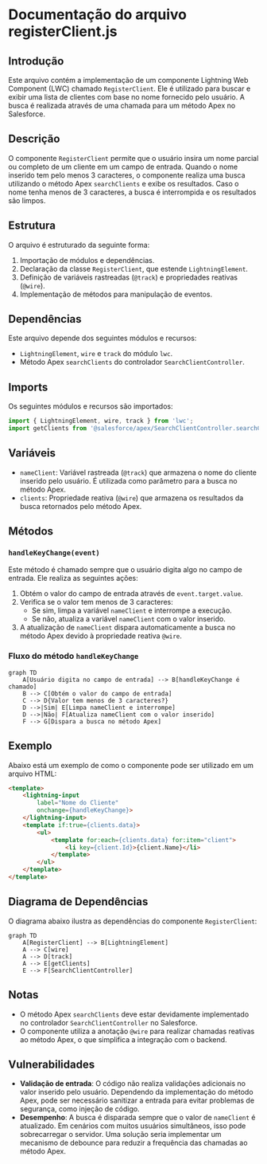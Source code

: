 # Documentação do arquivo registerClient.js

## Introdução
Este arquivo contém a implementação de um componente Lightning Web Component (LWC) chamado `RegisterClient`. Ele é utilizado para buscar e exibir uma lista de clientes com base no nome fornecido pelo usuário. A busca é realizada através de uma chamada para um método Apex no Salesforce.

## Descrição
O componente `RegisterClient` permite que o usuário insira um nome parcial ou completo de um cliente em um campo de entrada. Quando o nome inserido tem pelo menos 3 caracteres, o componente realiza uma busca utilizando o método Apex `searchClients` e exibe os resultados. Caso o nome tenha menos de 3 caracteres, a busca é interrompida e os resultados são limpos.

## Estrutura
O arquivo é estruturado da seguinte forma:
1. Importação de módulos e dependências.
2. Declaração da classe `RegisterClient`, que estende `LightningElement`.
3. Definição de variáveis rastreadas (`@track`) e propriedades reativas (`@wire`).
4. Implementação de métodos para manipulação de eventos.

## Dependências
Este arquivo depende dos seguintes módulos e recursos:
- `LightningElement`, `wire` e `track` do módulo `lwc`.
- Método Apex `searchClients` do controlador `SearchClientController`.

## Imports
Os seguintes módulos e recursos são importados:
```javascript
import { LightningElement, wire, track } from 'lwc';
import getClients from '@salesforce/apex/SearchClientController.searchClients';
```

## Variáveis
- `nameClient`: Variável rastreada (`@track`) que armazena o nome do cliente inserido pelo usuário. É utilizada como parâmetro para a busca no método Apex.
- `clients`: Propriedade reativa (`@wire`) que armazena os resultados da busca retornados pelo método Apex.

## Métodos
### `handleKeyChange(event)`
Este método é chamado sempre que o usuário digita algo no campo de entrada. Ele realiza as seguintes ações:
1. Obtém o valor do campo de entrada através de `event.target.value`.
2. Verifica se o valor tem menos de 3 caracteres:
   - Se sim, limpa a variável `nameClient` e interrompe a execução.
   - Se não, atualiza a variável `nameClient` com o valor inserido.
3. A atualização de `nameClient` dispara automaticamente a busca no método Apex devido à propriedade reativa `@wire`.

### Fluxo do método `handleKeyChange`
```mermaid
graph TD
    A[Usuário digita no campo de entrada] --> B[handleKeyChange é chamado]
    B --> C[Obtém o valor do campo de entrada]
    C --> D{Valor tem menos de 3 caracteres?}
    D -->|Sim| E[Limpa nameClient e interrompe]
    D -->|Não| F[Atualiza nameClient com o valor inserido]
    F --> G[Dispara a busca no método Apex]
```

## Exemplo
Abaixo está um exemplo de como o componente pode ser utilizado em um arquivo HTML:
```html
<template>
    <lightning-input 
        label="Nome do Cliente" 
        onchange={handleKeyChange}>
    </lightning-input>
    <template if:true={clients.data}>
        <ul>
            <template for:each={clients.data} for:item="client">
                <li key={client.Id}>{client.Name}</li>
            </template>
        </ul>
    </template>
</template>
```

## Diagrama de Dependências
O diagrama abaixo ilustra as dependências do componente `RegisterClient`:

```mermaid
graph TD
    A[RegisterClient] --> B[LightningElement]
    A --> C[wire]
    A --> D[track]
    A --> E[getClients]
    E --> F[SearchClientController]
```

## Notas
- O método Apex `searchClients` deve estar devidamente implementado no controlador `SearchClientController` no Salesforce.
- O componente utiliza a anotação `@wire` para realizar chamadas reativas ao método Apex, o que simplifica a integração com o backend.

## Vulnerabilidades
- **Validação de entrada**: O código não realiza validações adicionais no valor inserido pelo usuário. Dependendo da implementação do método Apex, pode ser necessário sanitizar a entrada para evitar problemas de segurança, como injeção de código.
- **Desempenho**: A busca é disparada sempre que o valor de `nameClient` é atualizado. Em cenários com muitos usuários simultâneos, isso pode sobrecarregar o servidor. Uma solução seria implementar um mecanismo de debounce para reduzir a frequência das chamadas ao método Apex.
